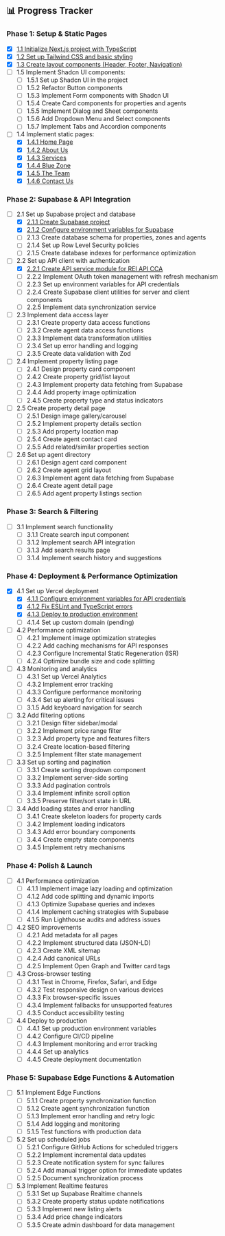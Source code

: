 ## 📊 Progress Tracker

### Phase 1: Setup & Static Pages

- [x] [1.1 Initialize Next.js project with TypeScript](./Progress%20Tracker/Phase1/Task1_Report.md)
- [x] [1.2 Set up Tailwind CSS and basic styling](./Progress%20Tracker/Phase1/Task2_Report.md)
- [x] [1.3 Create layout components (Header, Footer, Navigation)](./Progress%20Tracker/Phase1/Task3_Report.md)
- [ ] 1.5 Implement Shadcn UI components:
  - [ ] 1.5.1 Set up Shadcn UI in the project
  - [ ] 1.5.2 Refactor Button components
  - [ ] 1.5.3 Implement Form components with Shadcn UI
  - [ ] 1.5.4 Create Card components for properties and agents
  - [ ] 1.5.5 Implement Dialog and Sheet components
  - [ ] 1.5.6 Add Dropdown Menu and Select components
  - [ ] 1.5.7 Implement Tabs and Accordion components
- [ ] 1.4 Implement static pages:
  - [x] [1.4.1 Home Page](./Progress%20Tracker/Phase1/Task4_1_Report.md)
  - [x] [1.4.2 About Us](./Progress%20Tracker/Phase1/Task1_4_2_Report.md)
  - [x] [1.4.3 Services](./Progress%20Tracker/Phase1/Task1_4_3_Report.md)
  - [x] [1.4.4 Blue Zone](./Progress%20Tracker/Phase1/Task1_4_4_Report.md)
  - [x] [1.4.5 The Team](./Progress%20Tracker/Phase1/Task1_4_5_Report.md)
  - [x] [1.4.6 Contact Us](./Progress%20Tracker/Phase1/Task1_4_6_Report.md)

### Phase 2: Supabase & API Integration

- [ ] 2.1 Set up Supabase project and database
  - [x] [2.1.1 Create Supabase project](./Progress%20Tracker/Phase2/Task2_1_1_Report.md)
  - [x] [2.1.2 Configure environment variables for Supabase](./Progress%20Tracker/Phase2/Task2_1_2_Report.md)
  - [ ] 2.1.3 Create database schema for properties, zones and agents
  - [ ] 2.1.4 Set up Row Level Security policies
  - [ ] 2.1.5 Create database indexes for performance optimization
- [ ] 2.2 Set up API client with authentication
  - [x] [2.2.1 Create API service module for REI API CCA](./Progress%20Tracker/Phase2/Task2_1_1_Report.md)
  - [ ] 2.2.2 Implement OAuth token management with refresh mechanism
  - [ ] 2.2.3 Set up environment variables for API credentials
  - [ ] 2.2.4 Create Supabase client utilities for server and client components
  - [ ] 2.2.5 Implement data synchronization service
- [ ] 2.3 Implement data access layer
  - [ ] 2.3.1 Create property data access functions
  - [ ] 2.3.2 Create agent data access functions
  - [ ] 2.3.3 Implement data transformation utilities
  - [ ] 2.3.4 Set up error handling and logging
  - [ ] 2.3.5 Create data validation with Zod
- [ ] 2.4 Implement property listing page
  - [ ] 2.4.1 Design property card component
  - [ ] 2.4.2 Create property grid/list layout
  - [ ] 2.4.3 Implement property data fetching from Supabase
  - [ ] 2.4.4 Add property image optimization
  - [ ] 2.4.5 Create property type and status indicators
- [ ] 2.5 Create property detail page
  - [ ] 2.5.1 Design image gallery/carousel
  - [ ] 2.5.2 Implement property details section
  - [ ] 2.5.3 Add property location map
  - [ ] 2.5.4 Create agent contact card
  - [ ] 2.5.5 Add related/similar properties section
- [ ] 2.6 Set up agent directory
  - [ ] 2.6.1 Design agent card component
  - [ ] 2.6.2 Create agent grid layout
  - [ ] 2.6.3 Implement agent data fetching from Supabase
  - [ ] 2.6.4 Create agent detail page
  - [ ] 2.6.5 Add agent property listings section

### Phase 3: Search & Filtering

- [ ] 3.1 Implement search functionality
  - [ ] 3.1.1 Create search input component
  - [ ] 3.1.2 Implement search API integration
  - [ ] 3.1.3 Add search results page
  - [ ] 3.1.4 Implement search history and suggestions

### Phase 4: Deployment & Performance Optimization

- [x] 4.1 Set up Vercel deployment
  - [x] [4.1.1 Configure environment variables for API credentials](./vercelDeployment/deployment_guide.md)
  - [x] [4.1.2 Fix ESLint and TypeScript errors](./vercelDeployment/deployment_guide.md)
  - [x] [4.1.3 Deploy to production environment](./vercelDeployment/deployment_guide.md)
  - [ ] 4.1.4 Set up custom domain (pending)
- [ ] 4.2 Performance optimization
  - [ ] 4.2.1 Implement image optimization strategies
  - [ ] 4.2.2 Add caching mechanisms for API responses
  - [ ] 4.2.3 Configure Incremental Static Regeneration (ISR)
  - [ ] 4.2.4 Optimize bundle size and code splitting
- [ ] 4.3 Monitoring and analytics
  - [ ] 4.3.1 Set up Vercel Analytics
  - [ ] 4.3.2 Implement error tracking
  - [ ] 4.3.3 Configure performance monitoring
  - [ ] 4.3.4 Set up alerting for critical issues
  - [ ] 3.1.5 Add keyboard navigation for search
- [ ] 3.2 Add filtering options
  - [ ] 3.2.1 Design filter sidebar/modal
  - [ ] 3.2.2 Implement price range filter
  - [ ] 3.2.3 Add property type and features filters
  - [ ] 3.2.4 Create location-based filtering
  - [ ] 3.2.5 Implement filter state management
- [ ] 3.3 Set up sorting and pagination
  - [ ] 3.3.1 Create sorting dropdown component
  - [ ] 3.3.2 Implement server-side sorting
  - [ ] 3.3.3 Add pagination controls
  - [ ] 3.3.4 Implement infinite scroll option
  - [ ] 3.3.5 Preserve filter/sort state in URL
- [ ] 3.4 Add loading states and error handling
  - [ ] 3.4.1 Create skeleton loaders for property cards
  - [ ] 3.4.2 Implement loading indicators
  - [ ] 3.4.3 Add error boundary components
  - [ ] 3.4.4 Create empty state components
  - [ ] 3.4.5 Implement retry mechanisms

### Phase 4: Polish & Launch

- [ ] 4.1 Performance optimization
  - [ ] 4.1.1 Implement image lazy loading and optimization
  - [ ] 4.1.2 Add code splitting and dynamic imports
  - [ ] 4.1.3 Optimize Supabase queries and indexes
  - [ ] 4.1.4 Implement caching strategies with Supabase
  - [ ] 4.1.5 Run Lighthouse audits and address issues
- [ ] 4.2 SEO improvements
  - [ ] 4.2.1 Add metadata for all pages
  - [ ] 4.2.2 Implement structured data (JSON-LD)
  - [ ] 4.2.3 Create XML sitemap
  - [ ] 4.2.4 Add canonical URLs
  - [ ] 4.2.5 Implement Open Graph and Twitter card tags
- [ ] 4.3 Cross-browser testing
  - [ ] 4.3.1 Test in Chrome, Firefox, Safari, and Edge
  - [ ] 4.3.2 Test responsive design on various devices
  - [ ] 4.3.3 Fix browser-specific issues
  - [ ] 4.3.4 Implement fallbacks for unsupported features
  - [ ] 4.3.5 Conduct accessibility testing
- [ ] 4.4 Deploy to production
  - [ ] 4.4.1 Set up production environment variables
  - [ ] 4.4.2 Configure CI/CD pipeline
  - [ ] 4.4.3 Implement monitoring and error tracking
  - [ ] 4.4.4 Set up analytics
  - [ ] 4.4.5 Create deployment documentation

### Phase 5: Supabase Edge Functions & Automation

- [ ] 5.1 Implement Edge Functions
  - [ ] 5.1.1 Create property synchronization function
  - [ ] 5.1.2 Create agent synchronization function
  - [ ] 5.1.3 Implement error handling and retry logic
  - [ ] 5.1.4 Add logging and monitoring
  - [ ] 5.1.5 Test functions with production data
- [ ] 5.2 Set up scheduled jobs
  - [ ] 5.2.1 Configure GitHub Actions for scheduled triggers
  - [ ] 5.2.2 Implement incremental data updates
  - [ ] 5.2.3 Create notification system for sync failures
  - [ ] 5.2.4 Add manual trigger option for immediate updates
  - [ ] 5.2.5 Document synchronization process
- [ ] 5.3 Implement Realtime features
  - [ ] 5.3.1 Set up Supabase Realtime channels
  - [ ] 5.3.2 Create property status update notifications
  - [ ] 5.3.3 Implement new listing alerts
  - [ ] 5.3.4 Add price change indicators
  - [ ] 5.3.5 Create admin dashboard for data management

